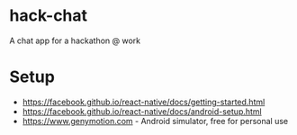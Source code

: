 # hack-chat
A chat app for a hackathon @ work


# Setup
- https://facebook.github.io/react-native/docs/getting-started.html
- https://facebook.github.io/react-native/docs/android-setup.html
- https://www.genymotion.com - Android simulator, free for personal use
